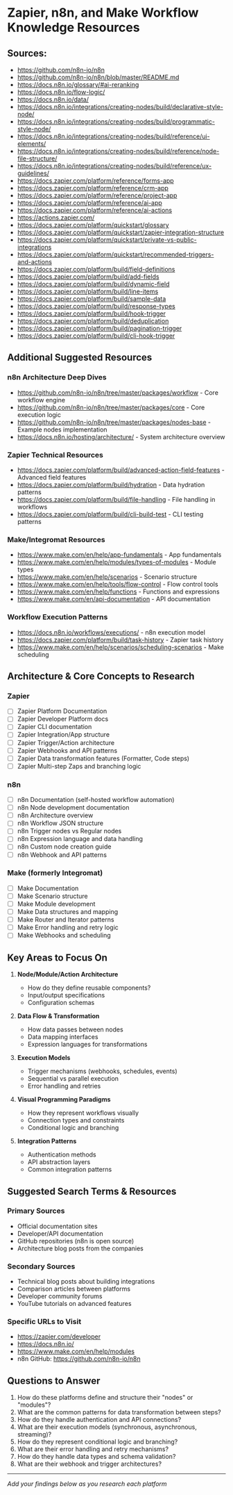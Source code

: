 # Zapier, n8n, and Make Workflow Knowledge Resources

## Sources:

- https://github.com/n8n-io/n8n
- https://github.com/n8n-io/n8n/blob/master/README.md
- https://docs.n8n.io/glossary/#ai-reranking
- https://docs.n8n.io/flow-logic/
- https://docs.n8n.io/data/
- https://docs.n8n.io/integrations/creating-nodes/build/declarative-style-node/
- https://docs.n8n.io/integrations/creating-nodes/build/programmatic-style-node/
- https://docs.n8n.io/integrations/creating-nodes/build/reference/ui-elements/
- https://docs.n8n.io/integrations/creating-nodes/build/reference/node-file-structure/
- https://docs.n8n.io/integrations/creating-nodes/build/reference/ux-guidelines/
- https://docs.zapier.com/platform/reference/forms-app
- https://docs.zapier.com/platform/reference/crm-app
- https://docs.zapier.com/platform/reference/project-app
- https://docs.zapier.com/platform/reference/ai-app
- https://docs.zapier.com/platform/reference/ai-actions
- https://actions.zapier.com/
- https://docs.zapier.com/platform/quickstart/glossary
- https://docs.zapier.com/platform/quickstart/zapier-integration-structure
- https://docs.zapier.com/platform/quickstart/private-vs-public-integrations
- https://docs.zapier.com/platform/quickstart/recommended-triggers-and-actions
- https://docs.zapier.com/platform/build/field-definitions
- https://docs.zapier.com/platform/build/add-fields
- https://docs.zapier.com/platform/build/dynamic-field
- https://docs.zapier.com/platform/build/line-items
- https://docs.zapier.com/platform/build/sample-data
- https://docs.zapier.com/platform/build/response-types
- https://docs.zapier.com/platform/build/hook-trigger
- https://docs.zapier.com/platform/build/deduplication
- https://docs.zapier.com/platform/build/pagination-trigger
- https://docs.zapier.com/platform/build/cli-hook-trigger

## Additional Suggested Resources

### n8n Architecture Deep Dives
- https://github.com/n8n-io/n8n/tree/master/packages/workflow - Core workflow engine
- https://github.com/n8n-io/n8n/tree/master/packages/core - Core execution logic
- https://github.com/n8n-io/n8n/tree/master/packages/nodes-base - Example nodes implementation
- https://docs.n8n.io/hosting/architecture/ - System architecture overview

### Zapier Technical Resources
- https://docs.zapier.com/platform/build/advanced-action-field-features - Advanced field features
- https://docs.zapier.com/platform/build/hydration - Data hydration patterns
- https://docs.zapier.com/platform/build/file-handling - File handling in workflows
- https://docs.zapier.com/platform/build/cli-build-test - CLI testing patterns

### Make/Integromat Resources
- https://www.make.com/en/help/app-fundamentals - App fundamentals
- https://www.make.com/en/help/modules/types-of-modules - Module types
- https://www.make.com/en/help/scenarios - Scenario structure
- https://www.make.com/en/help/tools/flow-control - Flow control tools
- https://www.make.com/en/help/functions - Functions and expressions
- https://www.make.com/en/api-documentation - API documentation

### Workflow Execution Patterns
- https://docs.n8n.io/workflows/executions/ - n8n execution model
- https://docs.zapier.com/platform/build/task-history - Zapier task history
- https://www.make.com/en/help/scenarios/scheduling-scenarios - Make scheduling

## Architecture & Core Concepts to Research

### Zapier

- [ ] Zapier Platform Documentation
- [ ] Zapier Developer Platform docs
- [ ] Zapier CLI documentation
- [ ] Zapier Integration/App structure
- [ ] Zapier Trigger/Action architecture
- [ ] Zapier Webhooks and API patterns
- [ ] Zapier Data transformation features (Formatter, Code steps)
- [ ] Zapier Multi-step Zaps and branching logic

### n8n

- [ ] n8n Documentation (self-hosted workflow automation)
- [ ] n8n Node development documentation
- [ ] n8n Architecture overview
- [ ] n8n Workflow JSON structure
- [ ] n8n Trigger nodes vs Regular nodes
- [ ] n8n Expression language and data handling
- [ ] n8n Custom node creation guide
- [ ] n8n Webhook and API patterns

### Make (formerly Integromat)

- [ ] Make Documentation
- [ ] Make Scenario structure
- [ ] Make Module development
- [ ] Make Data structures and mapping
- [ ] Make Router and Iterator patterns
- [ ] Make Error handling and retry logic
- [ ] Make Webhooks and scheduling

## Key Areas to Focus On

1. **Node/Module/Action Architecture**

   - How do they define reusable components?
   - Input/output specifications
   - Configuration schemas

2. **Data Flow & Transformation**

   - How data passes between nodes
   - Data mapping interfaces
   - Expression languages for transformations

3. **Execution Models**

   - Trigger mechanisms (webhooks, schedules, events)
   - Sequential vs parallel execution
   - Error handling and retries

4. **Visual Programming Paradigms**

   - How they represent workflows visually
   - Connection types and constraints
   - Conditional logic and branching

5. **Integration Patterns**
   - Authentication methods
   - API abstraction layers
   - Common integration patterns

## Suggested Search Terms & Resources

### Primary Sources

- Official documentation sites
- Developer/API documentation
- GitHub repositories (n8n is open source)
- Architecture blog posts from the companies

### Secondary Sources

- Technical blog posts about building integrations
- Comparison articles between platforms
- Developer community forums
- YouTube tutorials on advanced features

### Specific URLs to Visit

- https://zapier.com/developer
- https://docs.n8n.io/
- https://www.make.com/en/help/modules
- n8n GitHub: https://github.com/n8n-io/n8n

## Questions to Answer

1. How do these platforms define and structure their "nodes" or "modules"?
2. What are the common patterns for data transformation between steps?
3. How do they handle authentication and API connections?
4. What are their execution models (synchronous, asynchronous, streaming)?
5. How do they represent conditional logic and branching?
6. What are their error handling and retry mechanisms?
7. How do they handle data types and schema validation?
8. What are their webhook and trigger architectures?

---

_Add your findings below as you research each platform_
